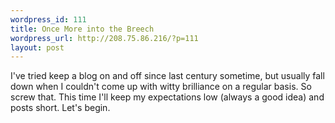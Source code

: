 ```yaml
--- 
wordpress_id: 111
title: Once More into the Breech
wordpress_url: http://208.75.86.216/?p=111
layout: post
---
```

I've tried keep a blog on and off since last century sometime, but usually fall down when I couldn't come up with witty brilliance on a regular basis. So screw that. This time I'll keep my expectations low (always a good idea) and posts short. Let's begin.
